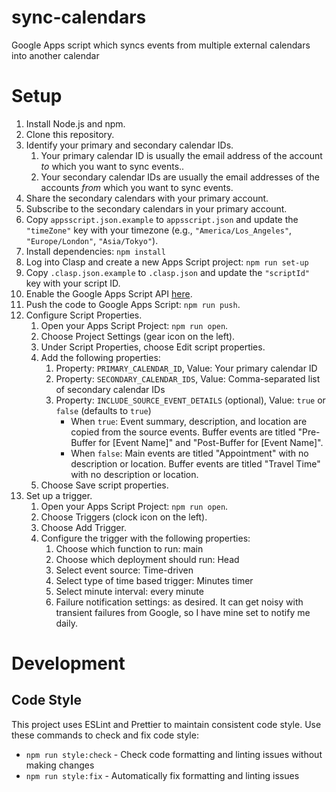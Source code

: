 # sync-calendars

Google Apps script which syncs events from multiple external calendars into another calendar

# Setup

1. Install Node.js and npm.
2. Clone this repository.
3. Identify your primary and secondary calendar IDs.
    1. Your primary calendar ID is usually the email address of the account _to_ which you want to sync events..
    2. Your secondary calendar IDs are usually the email addresses of the accounts _from_ which you want to sync events.
4. Share the secondary calendars with your primary account.
5. Subscribe to the secondary calendars in your primary account.
6. Copy `appsscript.json.example` to `appsscript.json` and update the `"timeZone"` key with your timezone (e.g.,
   `"America/Los_Angeles"`, `"Europe/London"`, `"Asia/Tokyo"`).
7. Install dependencies: `npm install`
8. Log into Clasp and create a new Apps Script project: `npm run set-up`
9. Copy `.clasp.json.example` to `.clasp.json` and update the `"scriptId"` key with your script ID.
10. Enable the Google Apps Script API [here](https://script.google.com/home/usersettings).
11. Push the code to Google Apps Script: `npm run push`.
12. Configure Script Properties.
    1. Open your Apps Script Project: `npm run open`.
    2. Choose Project Settings (gear icon on the left).
    3. Under Script Properties, choose Edit script properties.
    4. Add the following properties:
        1. Property: `PRIMARY_CALENDAR_ID`, Value: Your primary calendar ID
        2. Property: `SECONDARY_CALENDAR_IDS`, Value: Comma-separated list of secondary calendar IDs
        3. Property: `INCLUDE_SOURCE_EVENT_DETAILS` (optional), Value: `true` or `false` (defaults to `true`)
            - When `true`: Event summary, description, and location are copied from the source events. Buffer events are titled "Pre-Buffer for [Event Name]" and "Post-Buffer for [Event Name]".
            - When `false`: Main events are titled "Appointment" with no description or location. Buffer events are titled "Travel Time" with no description or location.
    5. Choose Save script properties.
13. Set up a trigger.
    1. Open your Apps Script Project: `npm run open`.
    2. Choose Triggers (clock icon on the left).
    3. Choose Add Trigger.
    4. Configure the trigger with the following properties:
        1. Choose which function to run: main
        2. Choose which deployment should run: Head
        3. Select event source: Time-driven
        4. Select type of time based trigger: Minutes timer
        5. Select minute interval: every minute
        6. Failure notification settings: as desired. It can get noisy with transient failures from Google, so I have
           mine set to notify me daily.

# Development

## Code Style

This project uses ESLint and Prettier to maintain consistent code style. Use these commands to check and fix code style:

- `npm run style:check` - Check code formatting and linting issues without making changes
- `npm run style:fix` - Automatically fix formatting and linting issues